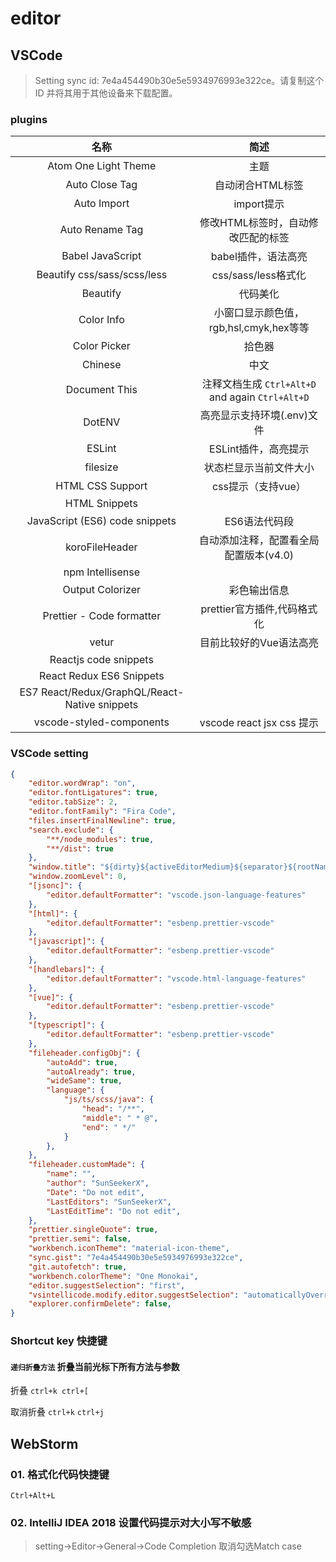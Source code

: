 # editor

## VSCode

> Setting sync id: 7e4a454490b30e5e5934976993e322ce。请复制这个 ID 并将其用于其他设备来下载配置。

### plugins

|                     名称                      |                       简述                       |
| :-------------------------------------------: | :----------------------------------------------: |
|             Atom One Light Theme              |                       主题                       |
|                Auto Close Tag                 |                 自动闭合HTML标签                 |
|                  Auto Import                  |                    import提示                    |
|                Auto Rename Tag                |        修改HTML标签时，自动修改匹配的标签        |
|               Babel JavaScript                |               babel插件，语法高亮                |
|          Beautify css/sass/scss/less          |               css/sass/less格式化                |
|                   Beautify                    |                     代码美化                     |
|                  Color Info                   |      小窗口显示颜色值，rgb,hsl,cmyk,hex等等      |
|                 Color Picker                  |                      拾色器                      |
|                    Chinese                    |                       中文                       |
|                 Document This                 | 注释文档生成 `Ctrl+Alt+D` and again `Ctrl+Alt+D` |
|                    DotENV                     |            高亮显示支持环境(.env)文件            |
|                    ESLint                     |               ESLint插件，高亮提示               |
|                   filesize                    |              状态栏显示当前文件大小              |
|               HTML CSS Support                |                css提示（支持vue）                |
|                 HTML Snippets                 |                                                  |
|        JavaScript (ES6) code snippets         |                  ES6语法代码段                   |
|                koroFileHeader                 |      自动添加注释，配置看全局配置版本(v4.0)      |
|               npm Intellisense                |                                                  |
|               Output Colorizer                |                   彩色输出信息                   |
|           Prettier - Code formatter           |           prettier官方插件,代码格式化            |
|                     vetur                     |             目前比较好的Vue语法高亮              |
|             Reactjs code snippets             |                                                  |
|           React Redux ES6 Snippets            |                                                  |
| ES7 React/Redux/GraphQL/React-Native snippets |                                                  |
|           vscode-styled-components            |            vscode react jsx css 提示             |

### VSCode setting

```json
{
    "editor.wordWrap": "on",
    "editor.fontLigatures": true,
    "editor.tabSize": 2,
    "editor.fontFamily": "Fira Code",
    "files.insertFinalNewline": true,
    "search.exclude": {
        "**/node_modules": true,
        "**/dist": true
    },
    "window.title": "${dirty}${activeEditorMedium}${separator}${rootName}",
    "window.zoomLevel": 0,
    "[jsonc]": {
        "editor.defaultFormatter": "vscode.json-language-features"
    },
    "[html]": {
        "editor.defaultFormatter": "esbenp.prettier-vscode"
    },
    "[javascript]": {
        "editor.defaultFormatter": "esbenp.prettier-vscode"
    },
    "[handlebars]": {
        "editor.defaultFormatter": "vscode.html-language-features"
    },
    "[vue]": {
        "editor.defaultFormatter": "esbenp.prettier-vscode"
    },
    "[typescript]": {
        "editor.defaultFormatter": "esbenp.prettier-vscode"
    },
    "fileheader.configObj": {
        "autoAdd": true,
        "autoAlready": true,
        "wideSame": true,
        "language": {
            "js/ts/scss/java": {
                "head": "/**",
                "middle": " * @",
                "end": " */"
            }
        },
    },
    "fileheader.customMade": {
        "name": "",
        "author": "SunSeekerX",
        "Date": "Do not edit",
        "LastEditors": "SunSeekerX",
        "LastEditTime": "Do not edit",
    },
    "prettier.singleQuote": true,
    "prettier.semi": false,
    "workbench.iconTheme": "material-icon-theme",
    "sync.gist": "7e4a454490b30e5e5934976993e322ce",
    "git.autofetch": true,
    "workbench.colorTheme": "One Monokai",
    "editor.suggestSelection": "first",
    "vsintellicode.modify.editor.suggestSelection": "automaticallyOverrodeDefaultValue",
    "explorer.confirmDelete": false,
}

```

### Shortcut key 快捷键

#### `递归折叠方法` 折叠当前光标下所有方法与参数

折叠 `ctrl+k ctrl+[` 

取消折叠 `ctrl+k` `ctrl+j`

## WebStorm

### 01. 格式化代码快捷键

`Ctrl+Alt+L`

### 02. IntelliJ IDEA 2018 设置代码提示对大小写不敏感

>  setting->Editor->General->Code Completion
>  取消勾选Match case 